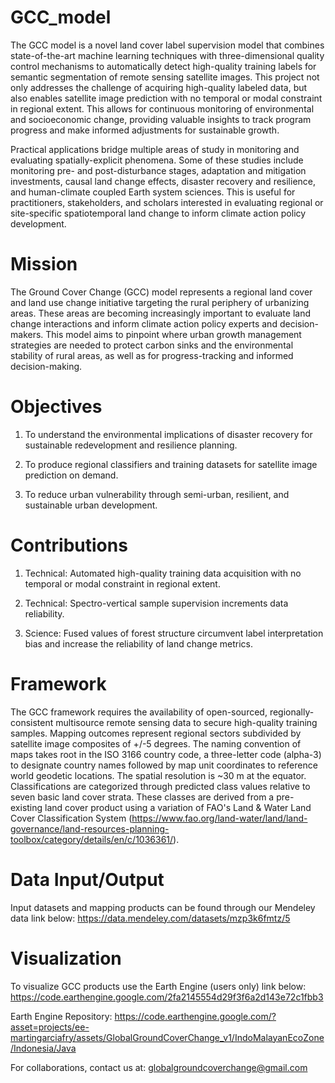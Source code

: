 # GCC_model
The GCC model is a novel land cover label supervision model that combines state-of-the-art machine learning techniques with three-dimensional quality control mechanisms to automatically detect high-quality training labels for semantic segmentation of remote sensing satellite images. This project not only addresses the challenge of acquiring high-quality labeled data, but also enables satellite image prediction with no temporal or modal constraint in regional extent. This allows for continuous monitoring of environmental and socioeconomic change, providing valuable insights to track program progress and make informed adjustments for sustainable growth. 

Practical applications bridge multiple areas of study in monitoring and evaluating spatially-explicit phenomena. Some of these studies include monitoring pre- and post-disturbance stages, adaptation and mitigation investments, causal land change effects, disaster recovery and resilience, and human-climate coupled Earth system sciences. This is useful for practitioners, stakeholders, and scholars interested in evaluating regional or site-specific spatiotemporal land change to inform climate action policy development. 

# Mission
The Ground Cover Change (GCC) model represents a regional land cover and land use change initiative targeting the rural periphery of urbanizing areas. These areas are becoming increasingly important to evaluate land change interactions and inform climate action policy experts and decision-makers. This model aims to pinpoint where urban growth management strategies are needed to protect carbon sinks and the environmental stability of rural areas, as well as for progress-tracking and informed decision-making.

# Objectives
1) To understand the environmental implications of disaster recovery for sustainable redevelopment and resilience planning.

2) To produce regional classifiers and training datasets for satellite image prediction on demand.

3) To reduce urban vulnerability through semi-urban, resilient, and sustainable urban development. 

# Contributions
1) Technical: Automated high-quality training data acquisition with no temporal or modal constraint in regional extent.
   
2) Technical: Spectro-vertical sample supervision increments data reliability.
   
3) Science: Fused values of forest structure circumvent label interpretation bias and increase the reliability of land change metrics.

# Framework
The GCC framework requires the availability of open-sourced, regionally-consistent multisource remote sensing data to secure high-quality training samples. 
Mapping outcomes represent regional sectors subdivided by satellite image composites of +/-5 degrees. 
The naming convention of maps takes root in the ISO 3166 country code, a three-letter code (alpha-3) to designate country names followed by map unit coordinates to reference world geodetic locations. 
The spatial resolution is ~30 m at the equator.
Classifications are categorized through predicted class values relative to seven basic land cover strata. These classes are derived from a pre-existing land cover product using a variation of FAO's Land & Water Land Cover Classification System (https://www.fao.org/land-water/land/land-governance/land-resources-planning-toolbox/category/details/en/c/1036361/).

# Data Input/Output
Input datasets and mapping products can be found through our Mendeley data link below:
https://data.mendeley.com/datasets/mzp3k6fmtz/5

# Visualization
To visualize GCC products use the Earth Engine (users only) link below:
https://code.earthengine.google.com/2fa2145554d29f3f6a2d143e72c1fbb3 

Earth Engine Repository:
https://code.earthengine.google.com/?asset=projects/ee-martingarciafry/assets/GlobalGroundCoverChange_v1/IndoMalayanEcoZone/Indonesia/Java


For collaborations, contact us at: globalgroundcoverchange@gmail.com
